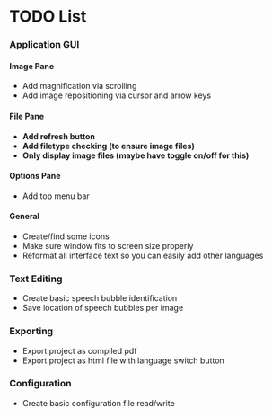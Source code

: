 # TODO List

### Application GUI

#### Image Pane

- Add magnification via scrolling
- Add image repositioning via cursor and arrow keys

#### File Pane

- __Add refresh button__
- __Add filetype checking (to ensure image files)__
- __Only display image files (maybe have toggle on/off for this)__

#### Options Pane

- Add top menu bar

#### General

- Create/find some icons
- Make sure window fits to screen size properly
- Reformat all interface text so you can easily add other languages

### Text Editing

- Create basic speech bubble identification
- Save location of speech bubbles per image

### Exporting

- Export project as compiled pdf
- Export project as html file with language switch button

### Configuration

- Create basic configuration file read/write
